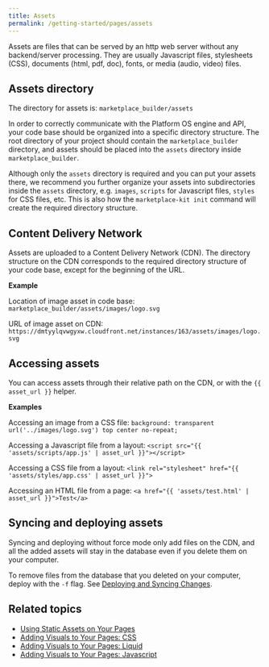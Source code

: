 ```yaml
---
title: Assets
permalink: /getting-started/pages/assets
---
```


Assets are files that can be served by an http web server without any backend/server processing. They are usually Javascript files, stylesheets (CSS), documents (html, pdf, doc), fonts, or media (audio, video) files.

## Assets directory

The directory for assets is: `marketplace_builder/assets`

In order to correctly communicate with the Platform OS engine and API, your code base should be organized into a specific directory structure. The root directory of your project should contain the `marketplace_builder` directory, and assets should be placed into the `assets` directory inside `marketplace_builder`. 
 
Although only the `assets` directory is required and you can put your assets there, we recommend you further organize your assets into subdirectories inside the `assets` directory, e.g. `images`, `scripts` for Javascript files, `styles` for CSS files, etc. This is also how the `marketplace-kit init` command will create the required directory structure.  

## Content Delivery Network 
Assets are uploaded to a Content Delivery Network (CDN). The directory structure on the CDN corresponds to the required directory structure of your code base, except for the beginning of the URL. 

**Example**

Location of image asset in code base: 
`marketplace_builder/assets/images/logo.svg`

URL of image asset on CDN:
`https://dmtyylqvwgyxw.cloudfront.net/instances/163/assets/images/logo.svg` 

## Accessing assets 
You can access assets through their relative path on the CDN, or with the `{{ asset_url }}` helper. 

**Examples**

Accessing an image from a CSS file:
`background: transparent url('../images/logo.svg') top center no-repeat;`

Accessing a Javascript file from a layout:
`<script src="{{ 'assets/scripts/app.js' | asset_url }}"></script>`

Accessing a CSS file from a layout:
`<link rel="stylesheet" href="{{ 'assets/styles/app.css' | asset_url }}">`

Accessing an HTML file from a page:
`<a href="{{ 'assets/test.html' | asset_url }}">Test</a>`

## Syncing and deploying assets 

Syncing and deploying without force mode only add files on the CDN, and all the added assets will stay in the database even if you delete them on your computer. 

To remove files from the database that you deleted on your computer, deploy with the `-f` flag. See [Deploying and Syncing Changes](). 

## Related topics

* [Using Static Assets on Your Pages]()
* [Adding Visuals to Your Pages: CSS]()
* [Adding Visuals to Your Pages: Liquid]()
* [Adding Visuals to Your Pages: Javascript]()
